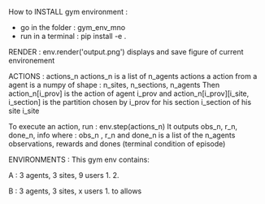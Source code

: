 How to INSTALL gym environment :

- go in the folder : gym_env_mno
- run in a terminal : pip install -e .



RENDER :
env.render('output.png') displays and save figure of current environement


ACTIONS : actions_n
actions_n is a list of n_agents actions
a action from a agent is a numpy of shape : n_sites, n_sections, n_agents 
Then action_n[i_prov] is the action of agent i_prov and 
action_n[i_prov][i_site, i_section] is the partition chosen by i_prov for his section i_section of his site i_site

To execute an action, run : env.step(actions_n)
It outputs obs_n, r_n, done_n, info
where :
obs_n , r_n and done_n is a list of the n_agents observations, rewards and dones (terminal condition of episode)



ENVIRONMENTS :
This gym env contains:

A : 3 agents, 3 sites, 9 users 
1. 
2.


B : 3 agents, 3 sites, x users 
1. 
to allows 




